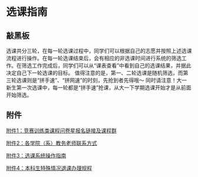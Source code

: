 # 选课指南

## 敲黑板

选课共分三轮，在每一轮选课过程中，同学们可以根据自己的志愿并按照上述选课流程进行操作。在每一轮选课结束后，会有相应的非选课时间进行系统的筛选工作。在筛选工作完成后，同学们可以从“课表查看”中看到自己的选课结果，并据此决定自己下一轮选课的目标。 值得注意的是，第一、二轮选课是随机筛选，而第三轮选课则是“拼手速”、“拼网速”的时刻，先抢到者先得哦～ 同时请注意！大一新生第一次选课中，每一轮都是“拼手速”抢课，从大一下学期选课开始才是从前面开始筛选。

## 附件

[附件1：竞赛训练类课程问卷星报名链接及课程群](http://jiaowu.ruc.edu.cn/docs/2025-07/b5c8d3fdccb341bb9a98dc09e6ea25da.docx)

[附件2：各学院（系）教务老师联系方式](http://jiaowu.ruc.edu.cn/docs/2025-07/e6d6ca764b1f42d0a415841466179375.xlsx)

[附件3：选课系统操作指南](http://jiaowu.ruc.edu.cn/docs/2025-07/ba8c60c0508742c1b9170505b6b3855e.docx)

[附件4：本科生特殊情况退课办理规程](http://jiaowu.ruc.edu.cn/docs/2025-07/166dc2dbd2f743ad8476fd0c985d2b7d.docx)
